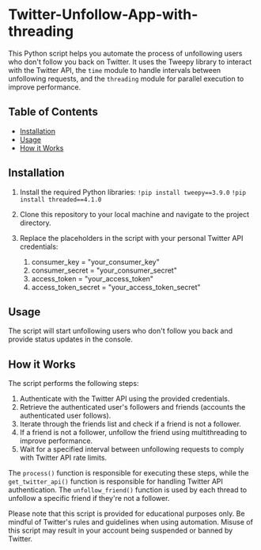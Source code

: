 # Twitter-Unfollow-App-with-threading

This Python script helps you automate the process of unfollowing users who don't follow you back on Twitter. It uses the Tweepy library to interact with the Twitter API, the `time` module to handle intervals between unfollowing requests, and the `threading` module for parallel execution to improve performance.

## Table of Contents

- [Installation](#installation)
- [Usage](#usage)
- [How it Works](#how-it-works)

## Installation

1. Install the required Python libraries:
    `!pip install tweepy==3.9.0`
    `!pip install threaded==4.1.0`

2. Clone this repository to your local machine and navigate to the project directory.

3. Replace the placeholders in the script with your personal Twitter API credentials:
    1. consumer_key = "your_consumer_key"
    2. consumer_secret = "your_consumer_secret"
    3. access_token = "your_access_token"
    4. access_token_secret = "your_access_token_secret"



## Usage

The script will start unfollowing users who don't follow you back and provide status updates in the console.

## How it Works

The script performs the following steps:

1. Authenticate with the Twitter API using the provided credentials.
2. Retrieve the authenticated user's followers and friends (accounts the authenticated user follows).
3. Iterate through the friends list and check if a friend is not a follower.
4. If a friend is not a follower, unfollow the friend using multithreading to improve performance.
5. Wait for a specified interval between unfollowing requests to comply with Twitter API rate limits.

The `process()` function is responsible for executing these steps, while the `get_twitter_api()` function is responsible for handling Twitter API authentication. The `unfollow_friend()` function is used by each thread to unfollow a specific friend if they're not a follower.

Please note that this script is provided for educational purposes only. Be mindful of Twitter's rules and guidelines when using automation. Misuse of this script may result in your account being suspended or banned by Twitter.
